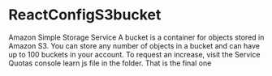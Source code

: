 # ReactConfigS3bucket


Amazon Simple Storage Service
A bucket is a container for objects stored in Amazon S3. You can store any number of objects in a bucket and can have up to 100 buckets in your account. To request an increase, visit the Service Quotas console
learn js file in the folder. That is the final one
